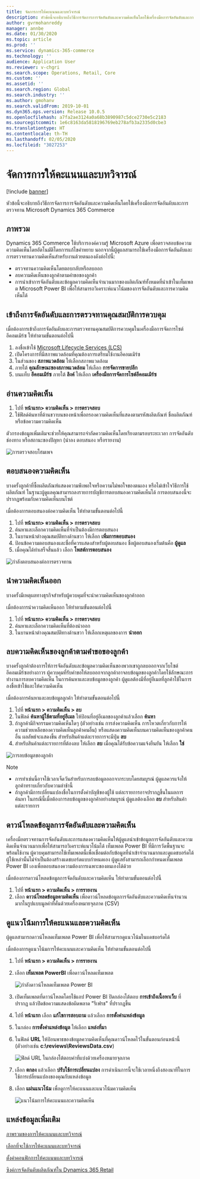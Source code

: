 ```yaml
---
title: จัดการการให้คะแนนและบทวิจารณ์
description: หัวข้อนี้จะอธิบายถึงวิธีการจัดการการจัดอันดับและความคิดเห็นโดยใช้เครื่องมือการจัดอันดับและการตรวจทาน Microsoft Dynamics 365 Commerce
author: gvrmohanreddy
manager: annbe
ms.date: 01/30/2020
ms.topic: article
ms.prod: ''
ms.service: dynamics-365-commerce
ms.technology: ''
audience: Application User
ms.reviewer: v-chgri
ms.search.scope: Operations, Retail, Core
ms.custom: ''
ms.assetid: ''
ms.search.region: Global
ms.search.industry: ''
ms.author: gmohanv
ms.search.validFrom: 2019-10-01
ms.dyn365.ops.version: Release 10.0.5
ms.openlocfilehash: a7fa2ae3124a0a68b3890987c5dce2730e5c2183
ms.sourcegitcommit: 1e6c8163da5818196769eb278afb3a2335d0cbe3
ms.translationtype: HT
ms.contentlocale: th-TH
ms.lasthandoff: 02/05/2020
ms.locfileid: "3027253"
---
```

# <a name="manage-ratings-and-reviews"></a>จัดการการให้คะแนนและบทวิจารณ์

[!include [banner](includes/banner.md)]

หัวข้อนี้จะอธิบายถึงวิธีการจัดการการจัดอันดับและความคิดเห็นโดยใช้เครื่องมือการจัดอันดับและการตรวจทาน Microsoft Dynamics 365 Commerce

## <a name="overview"></a>ภาพรวม

Dynamics 365 Commerce ใช้บริการองค์ความรู้ Microsoft Azure เพื่อตรวจสอบข้อความความคิดเห็นโดยอัตโนมัติโดยการแก้ไขคำหยาบ นอกจากนี้ผู้ดูแลสามารถใช้เครื่องมือการจัดอันดับและการตรวจทานความคิดเห็นสำหรับงานด้วยตนเองดังต่อไปนี้:

- ตรวจทานความคิดเห็นโดยตอบกลับหรือลบออก
- ลบความคิดเห็นของลูกค้าตามคำขอของลูกค้า
- การนำเข้าการจัดอันดับและข้อมูลความคิดเห็นจำนวนมากของผลิตภัณฑ์ทั้งหมดที่นำเข้าในเท็มเพลต Microsoft Power BI เพื่อให้สามารถวิเคราะห์แนวโน้มของการจัดอันดับและการความคิดเห็นได้

## <a name="access-ratings-and-reviews-moderation-features"></a>เข้าถึงการจัดอันดับและการตรวจทานคุณสมบัติการควบคุม

เมื่อต้องการเข้าถึงการจัดอันดับและการตรวจทานคุณสมบัติการควบคุมในเครื่องมือการจัดการไซต์อีคอมเมิร์ซ ให้ทำตามขั้นตอนต่อไปนี้

1. ลงชื่อเข้าใช้ [Microsoft Lifecycle Services (LCS)](https://lcs.dynamics.com)
1. เปิดโครงการที่มีสภาพแวดล้อมที่คุณต้องการเตรียมใช้งานอีคอมเมิร์ซ
1. ในส่วนของ **สภาพแวดล้อม** ให้เลือกสภาพแวดล้อม
1. ภายใต้ **คุณลักษณะของสภาพแวดล้อม** ให้เลือก **การจัดการขายปลีก**
1. บนแท็บ **อีคอมเมิร์ซ** ภายใต้ **ลิงค์** ให้เลือก **เครื่องมือการจัดการไซต์อีคอมเมิร์ซ**

## <a name="read-a-review"></a>อ่านความคิดเห็น 

1. ไปที่ **หน้าแรก\> ความคิดเห็น \> การตรวจสอบ**
1. ใช้ฟิลด์ค้นหาที่ด้านขวาบนของหน้าเพื่อกรองความคิดเห็นที่แสดงตามรหัสผลิตภัณฑ์ ชื่อผลิตภัณฑ์ หรือข้อความความคิดเห็น

ตัวกรองข้อมูลเพิ่มเติมจะช่วยให้คุณสามารถจำกัดความคิดเห็นโดยเรียงตามรอบระยะเวลา การจัดอันดับ ช่องทาง หรือสถานะของปัญหา (นำลง ตอบสนอง หรือรายงาน)

![การตรวจสอบโฮมเพจ](media/rnr-moderation-home.png) 

## <a name="respond-to-a-review"></a>ตอบสนองความคิดเห็น 

บางครั้งลูกค้าที่ซื้อผลิตภัณฑ์แสดงความพึงพอใจหรือความไม่พอใจของตนเอง หรือไม่เข้าใจวิธีการใช้ผลิตภัณฑ์ ในฐานะผู้ดูแลคุณสามารถลงรายการบัญชีการตอบสนองความคิดเห็นได้ การตอบสนองนี้จะปรากฏพร้อมกับความคิดเห็นบนไซต์ 

เมื่อต้องการตอบสนองต่อความคิดเห็น ให้ทำตามขั้นตอนต่อไปนี้

1. ไปที่ **หน้าแรก\> ความคิดเห็น \> การตรวจสอบ**
1. ค้นหาและเลือกความคิดเห็นที่จำเป็นต้องมีการตอบสนอง
1. ในบานหน้าต่างคุณสมบัติทางด้านขวา ให้เลือก **เพิ่มการตอบสนอง**
1. ป้อนข้อความตอบสนองและชื่อที่ควรแสดงสำหรับผู้ตอบสนอง ชื่อผู้ตอบสนองเริ่มต้นคือ **ผู้ดูแล**
1. เมื่อคุณได้ทำเสร็จสิ้นแล้ว เลือก **โพสต์การตอบสนอง**

![กำลังตอบสนองต่อการตรวจทาน](media/rnr-moderation-response.png) 

## <a name="take-down-a-review"></a>นำความคิดเห็นออก 

บางครั้งมีเหตุผลทางธุรกิจสำหรับผู้ควบคุมที่จะนำความคิดเห็นของลูกค้าออก 

เมื่อต้องการนำความคิดเห็นออก ให้ทำตามขั้นตอนต่อไปนี้

1. ไปที่ **หน้าแรก\> ความคิดเห็น \> การตรวจสอบ**
1. ค้นหาและเลือกความคิดเห็นที่ต้องนำออก
1. ในบานหน้าต่างคุณสมบัติทางด้านขวา ให้เลือกเหตุผลของการ **นำออก**
    
## <a name="delete-a-customers-reviews-at-the-customers-request"></a>ลบความคิดเห็นของลูกค้าตามคำขอของลูกค้า 

บางครั้งลูกค้าต้องการให้การจัดอันดับและข้อมูลความคิดเห็นของพวกเขาถูกลบออกจากเว็บไซต์อีคอมเมิร์ซอย่างถาวร ผู้ควบคุมที่รับคำขอให้ลบออกจากลูกค้าอาจลบข้อมูลของลูกค้าโดยใช้ลักษณะการทำงานการลบความคิดเห็น ในการค้นหาและลบข้อมูลของลูกค้า ผู้ดูแลต้องมีที่อยู่อีเมลที่ลูกค้าใช้ในการลงชื่อเข้าใช้และให้ความคิดเห็น 

เมื่อต้องการค้นหาและลบข้อมูลลูกค้า ให้ทำตามขั้นตอนต่อไปนี้

1. ไปที่ **หน้าแรก \> ความคิดเห็น \> ลบ**
1. ในฟิลด์ **ค้นหาผู้ใช้ตามที่อยู่อีเมล** ให้ป้อนที่อยู่อีเมลของลูกค้าแล้วเลือก **ค้นหา**
1. ถ้าลูกค้ามีกิจกรรมความคิดเห็นใดๆ (ตัวอย่างเช่น การส่งความคิดเห็น การโหวตเกี่ยวกับการให้ความช่วยเหลือของความคิดเห็นลูกค้าคนอื่น) หรือแสดงความคิดเห็นบนความคิดเห็นของลูกค้าคนอื่น ผลลัพธ์จะแสดงขึ้น สำหรับสินค้าแต่ละรายการจะมีปุ่ม **ลบ**
1. สำหรับสินค้าแต่ละรายการที่ต้องลบ ให้เลือก **ลบ** เมื่อคุณได้รับข้อความแจ้งยืนยัน ให้เลือก **ใช่** 
    
![การลบข้อมูลของลูกค้า](media/rnr-moderation-delete-reviews.png) 

> [!NOTE]
> - การทำเช่นนี้อาจใช้เวลาเจ็ดวันสำหรับการลบข้อมูลออกจากระบบโดยสมบูรณ์ ผู้ดูแลควรแจ้งให้ลูกค้าทราบเกี่ยวกับความล่าช้านี้
> - ถ้าลูกค้ามีการเปลี่ยนแปลงชื่อในการตั้งค่าบัญชีของผู้ใช้ แต่ละรายการอาจปรากฏขึ้นในผลการค้นหา ในกรณีนี้เมื่อต้องการลบข้อมูลของลูกค้าอย่างสมบูรณ์ ผู้ดูแลต้องเลือก **ลบ** สำหรับสินค้าแต่ละรายการ 

## <a name="download-ratings-and-reviews-data"></a>ดาวน์โหลดข้อมูลการจัดอันดับและความคิดเห็น

เครื่องมือตรวจทานการจัดอันดับและการแสดงความคิดเห็นให้ผู้ดูแลนำเข้าข้อมูลการจัดอันดับและความคิดเห็นจำนวนมากเพื่อให้สามารถวิเคราะห์แนวโน้มได้ เท็มเพลต Power BI ที่มีการวัดพื้นฐานจะพร้อมใช้งาน ผู้ควบคุมสามารถใช้เท็มเพลตนี้เพื่อเชื่อมต่อกับข้อมูลที่นำเข้าจำนวนมากและดูแดชบอร์ดได้ ผู้ใช้เหล่านั้นไม่จำเป็นต้องสร้างแดชบอร์ดแบบกำหนดเอง ผู้ดูแลยังสามารถเลือกกำหนดเท็มเพลต Power BI เองเพื่อตอบสนองความต้องการเฉพาะของตนเองได้ด้วย 

เมื่อต้องการดาวน์โหลดข้อมูลการจัดอันดับและความคิดเห็น ให้ทำตามขั้นตอนต่อไปนี้

1. ไปที่ **หน้าแรก \> ความคิดเห็น \> การรายงาน**
1. เลือก **ดาวน์โหลดข้อมูลคามคิดเห็น** เพื่อดาวน์โหลดข้อมูลการจัดอันดับและความคิดเห็นจำนวนมากในรูปแบบมูลค่าที่คั่นด้วยเครื่องหมายจุลภาค (CSV)

## <a name="view-ratings-and-reviews-trends"></a>ดูแนวโน้มการให้คะแนนและความคิดเห็น

ผู้ดูแลสามารถดาวน์โหลดเท็มเพลต Power BI เพื่อให้สามารถดูแนวโน้มในแดชบอร์ดได้

เมื่อต้องการดูแนวโน้มการให้คะแนนและความคิดเห็น ให้ทำตามขั้นตอนต่อไปนี้

1. ไปที่ **หน้าแรก \> ความคิดเห็น \> การรายงาน**
1. เลือก **เท็มเพลต PowerBI** เพื่อดาวน์โหลดเท็มเพลต

    ![กำลังดาวน์โหลดเท็มเพลต Power BI](media/rnr-moderation-reports.png) 

1. เปิดเท็มเพลตที่ดาวน์โหลดโดยใช้แอป Power BI ปิดกล่องโต้ตอบ **การเข้าถึงเนื้อหาเว็บ** ที่ปรากฏ แล้วปิดข้อความแสดงข้อผิดพลาด "รีเฟรช" ที่ปรากฏขึ้น
1. ไปที่ **หน้าแรก** เลือก **แก้ไขการสอบถาม** แล้วเลือก **การตั้งค่าแหล่งข้อมูล**
1. ในกล่อง **การตั้งค่าแหล่งข้อมูล** ให้เลือก **แหล่งที่มา**
1. ในฟิลด์ **URL** ให้ป้อนพาธของข้อมูลความคิดเห็นที่คุณดาวน์โหลดไว้ในขั้นตอนก่อนหน้านี้ (ตัวอย่างเช่น **c:\\reviews\\ReviewsData.csv**)

    ![ฟิลด์ URL ในกล่องโต้ตอบค่าที่แบ่งด้วยเครื่องหมายจุลภาค](media/rnr-powerbi-datasource-settings.png) 

1. เลือก **ตกลง** แล้วเลือก **ปรับใช้การเปลี่ยนแปลง** การดำเนินการนี้จะใช้เวลาหนึ่งถึงสองนาทีในการใช้การเปลี่ยนแปลงของคุณกับแหล่งข้อมูล
1. เลือก **แผ่นแนวโน้ม** เพื่อดูการให้คะแนนและแนวโน้มความคิดเห็น

    ![แนวโน้มการให้คะแนนและความคิดเห็น](media/rnr-powerbi-dashboard-template.png) 
    
## <a name="additional-resources"></a>แหล่งข้อมูลเพิ่มเติม

[ภาพรวมของการให้คะแนนและบทวิจารณ์](ratings-reviews-overview.md)

[เลือกที่จะใช้การให้คะแนนและบทวิจารณ์](opt-in-ratings-reviews.md)

[ตั้งค่าคอนฟิกการให้คะแนนและบทวิจารณ์](configure-ratings-reviews.md)

[ซิงค์การจัดอันดับผลิตภัณฑ์ใน Dynamics 365 Retail](sync-product-ratings.md)
